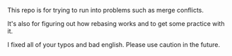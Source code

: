 This repo is for trying to run into problems such as merge conflicts.

It's also for figuring out how rebasing works and to get some practice with it.

I fixed all of your typos and bad english. Please use caution in the future.